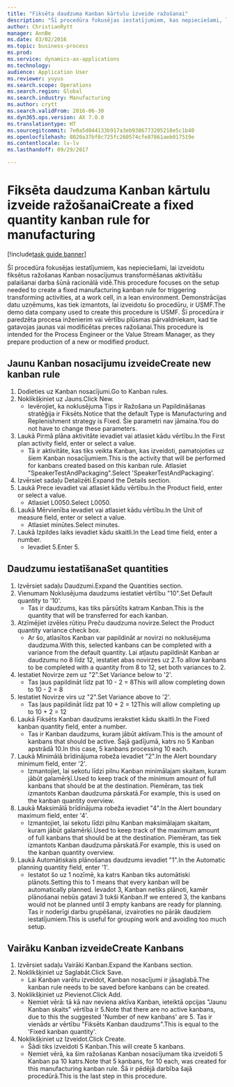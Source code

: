 ```yaml
--- 
title: "Fiksēta daudzuma Kanban kārtulu izveide ražošanai"
description: "Šī procedūra fokusējas iestatījumiem, kas nepieciešami, lai izveidotu fiksētus ražošanas Kanban nosacījumus transformēšanas aktivitāšu palaišanai darba šūnā racionālā vidē."
author: ChristianRytt
manager: AnnBe
ms.date: 03/02/2016
ms.topic: business-process
ms.prod: 
ms.service: dynamics-ax-applications
ms.technology: 
audience: Application User
ms.reviewer: yuyus
ms.search.scope: Operations
ms.search.region: Global
ms.search.industry: Manufacturing
ms.author: crytt
ms.search.validFrom: 2016-06-30
ms.dyn365.ops.version: AX 7.0.0
ms.translationtype: HT
ms.sourcegitcommit: 7e0a5d044133b917a3eb9386773205218e5c1b40
ms.openlocfilehash: 8020a37bf0c725fc260574cfe87861aeb017519e
ms.contentlocale: lv-lv
ms.lasthandoff: 09/29/2017

---
```

# <a name="create-a-fixed-quantity-kanban-rule-for-manufacturing"></a><span data-ttu-id="3785c-103">Fiksēta daudzuma Kanban kārtulu izveide ražošanai</span><span class="sxs-lookup"><span data-stu-id="3785c-103">Create a fixed quantity kanban rule for manufacturing</span></span>

[!include[task guide banner](../../includes/task-guide-banner.md)]

<span data-ttu-id="3785c-104">Šī procedūra fokusējas iestatījumiem, kas nepieciešami, lai izveidotu fiksētus ražošanas Kanban nosacījumus transformēšanas aktivitāšu palaišanai darba šūnā racionālā vidē.</span><span class="sxs-lookup"><span data-stu-id="3785c-104">This procedure focuses on the setup needed to create a fixed manufacturing kanban rule for triggering transforming activities, at a work cell, in a lean environment.</span></span> <span data-ttu-id="3785c-105">Demonstrācijas datu uzņēmums, kas tiek izmantots, lai izveidotu šo procedūru, ir USMF.</span><span class="sxs-lookup"><span data-stu-id="3785c-105">The demo data company used to create this procedure is USMF.</span></span> <span data-ttu-id="3785c-106">Šī procedūra ir paredzēta procesa inženierim vai vērtību plūsmas pārvaldniekam, kad tie gatavojas jaunas vai modificētas preces ražošanai.</span><span class="sxs-lookup"><span data-stu-id="3785c-106">This procedure is intended for the Process Engineer or the Value Stream Manager, as they prepare production of a new or modified product.</span></span>


## <a name="create-new-kanban-rule"></a><span data-ttu-id="3785c-107">Jaunu Kanban nosacījumu izveide</span><span class="sxs-lookup"><span data-stu-id="3785c-107">Create new kanban rule</span></span>
1. <span data-ttu-id="3785c-108">Dodieties uz Kanban nosacījumi.</span><span class="sxs-lookup"><span data-stu-id="3785c-108">Go to Kanban rules.</span></span>
2. <span data-ttu-id="3785c-109">Noklikšķiniet uz Jauns.</span><span class="sxs-lookup"><span data-stu-id="3785c-109">Click New.</span></span>
    * <span data-ttu-id="3785c-110">Ievērojiet, ka noklusējuma Tips ir Ražošana un Papildināšanas stratēģija ir Fiksēts.</span><span class="sxs-lookup"><span data-stu-id="3785c-110">Notice that the default Type is Manufacturing and Replenishment strategy is Fixed.</span></span> <span data-ttu-id="3785c-111">Šie parametri nav jāmaina.</span><span class="sxs-lookup"><span data-stu-id="3785c-111">You do not have to change these parameters.</span></span>  
3. <span data-ttu-id="3785c-112">Laukā Pirmā plāna aktivitāte ievadiet vai atlasiet kādu vērtību.</span><span class="sxs-lookup"><span data-stu-id="3785c-112">In the First plan activity field, enter or select a value.</span></span>
    * <span data-ttu-id="3785c-113">Tā ir aktivitāte, kas tiks veikta Kanban, kas izveidoti, pamatojoties uz šiem Kanban nosacījumiem.</span><span class="sxs-lookup"><span data-stu-id="3785c-113">This is the activity that will be performed for kanbans created based on this kanban rule.</span></span>  <span data-ttu-id="3785c-114">Atlasiet "SpeakerTestAndPackaging".</span><span class="sxs-lookup"><span data-stu-id="3785c-114">Select 'SpeakerTestAndPackaging'.</span></span>  
4. <span data-ttu-id="3785c-115">Izvērsiet sadaļu Detalizēti.</span><span class="sxs-lookup"><span data-stu-id="3785c-115">Expand the Details section.</span></span>
5. <span data-ttu-id="3785c-116">Laukā Prece ievadiet vai atlasiet kādu vērtību.</span><span class="sxs-lookup"><span data-stu-id="3785c-116">In the Product field, enter or select a value.</span></span>
    * <span data-ttu-id="3785c-117">Atlasiet L0050.</span><span class="sxs-lookup"><span data-stu-id="3785c-117">Select L0050.</span></span>  
6. <span data-ttu-id="3785c-118">Laukā Mērvienība ievadiet vai atlasiet kādu vērtību.</span><span class="sxs-lookup"><span data-stu-id="3785c-118">In the Unit of measure field, enter or select a value.</span></span>
    * <span data-ttu-id="3785c-119">Atlasiet minūtes.</span><span class="sxs-lookup"><span data-stu-id="3785c-119">Select minutes.</span></span>  
7. <span data-ttu-id="3785c-120">Laukā Izpildes laiks ievadiet kādu skaitli.</span><span class="sxs-lookup"><span data-stu-id="3785c-120">In the Lead time field, enter a number.</span></span>
    * <span data-ttu-id="3785c-121">Ievadiet 5.</span><span class="sxs-lookup"><span data-stu-id="3785c-121">Enter 5.</span></span>  

## <a name="set-quantities"></a><span data-ttu-id="3785c-122">Daudzumu iestatīšana</span><span class="sxs-lookup"><span data-stu-id="3785c-122">Set quantities</span></span>
1. <span data-ttu-id="3785c-123">Izvērsiet sadaļu Daudzumi.</span><span class="sxs-lookup"><span data-stu-id="3785c-123">Expand the Quantities section.</span></span>
2. <span data-ttu-id="3785c-124">Vienumam Noklusējuma daudzums iestatiet vērtību "10".</span><span class="sxs-lookup"><span data-stu-id="3785c-124">Set Default quantity to '10'.</span></span>
    * <span data-ttu-id="3785c-125">Tas ir daudzums, kas tiks pārsūtīts katram Kanban.</span><span class="sxs-lookup"><span data-stu-id="3785c-125">This is the quantity that will be transferred for each kanban.</span></span>  
3. <span data-ttu-id="3785c-126">Atzīmējiet izvēles rūtiņu Preču daudzuma novirze.</span><span class="sxs-lookup"><span data-stu-id="3785c-126">Select the Product quantity variance check box.</span></span>
    * <span data-ttu-id="3785c-127">Ar šo, atlasītos Kanban var papildināt ar novirzi no noklusējuma daudzuma.</span><span class="sxs-lookup"><span data-stu-id="3785c-127">With this, selected kanbans can be completed with a variance from the default quantity.</span></span>  <span data-ttu-id="3785c-128">Lai atļautu papildināt Kanban ar daudzumu no 8 līdz 12, iestatiet abas novirzes uz 2.</span><span class="sxs-lookup"><span data-stu-id="3785c-128">To allow kanbans to be completed with a quantity from 8 to 12, set both variances to 2.</span></span>  
4. <span data-ttu-id="3785c-129">Iestatiet Novirze zem uz "2".</span><span class="sxs-lookup"><span data-stu-id="3785c-129">Set Variance below to '2'.</span></span>
    * <span data-ttu-id="3785c-130">Tas ļaus papildināt līdz pat 10 - 2 = 8</span><span class="sxs-lookup"><span data-stu-id="3785c-130">This will allow completing down to 10 - 2 = 8</span></span>  
5. <span data-ttu-id="3785c-131">Iestatiet Novirze virs uz "2".</span><span class="sxs-lookup"><span data-stu-id="3785c-131">Set Variance above to '2'.</span></span>
    * <span data-ttu-id="3785c-132">Tas ļaus papildināt līdz pat 10 + 2 = 12</span><span class="sxs-lookup"><span data-stu-id="3785c-132">This will allow completing up to 10 + 2 = 12</span></span>  
6. <span data-ttu-id="3785c-133">Laukā Fiksēts Kanban daudzums ierakstiet kādu skaitli.</span><span class="sxs-lookup"><span data-stu-id="3785c-133">In the Fixed kanban quantity field, enter a number.</span></span>
    * <span data-ttu-id="3785c-134">Tas ir Kanban daudzums, kuram jābūt aktīvam.</span><span class="sxs-lookup"><span data-stu-id="3785c-134">This is the amount of kanbans that should be active.</span></span> <span data-ttu-id="3785c-135">Šajā gadījumā, katrs no 5 Kanban apstrādā 10.</span><span class="sxs-lookup"><span data-stu-id="3785c-135">In this case, 5 kanbans processing 10 each.</span></span>  
7. <span data-ttu-id="3785c-136">Laukā Minimālā brīdinājuma robeža ievadiet "2".</span><span class="sxs-lookup"><span data-stu-id="3785c-136">In the Alert boundary minimum field, enter '2'.</span></span>
    * <span data-ttu-id="3785c-137">Izmantojiet, lai sekotu līdzi pilnu Kanban minimālajam skaitam, kuram jābūt galamērķī.</span><span class="sxs-lookup"><span data-stu-id="3785c-137">Used to keep track of the minimum amount of full kanbans that should be at the destination.</span></span> <span data-ttu-id="3785c-138">Piemēram, tas tiek izmantots Kanban daudzuma pārskatā.</span><span class="sxs-lookup"><span data-stu-id="3785c-138">For example, this is used on the kanban quantity overview.</span></span>  
8. <span data-ttu-id="3785c-139">Laukā Maksimālā brīdinājuma robeža ievadiet "4".</span><span class="sxs-lookup"><span data-stu-id="3785c-139">In the Alert boundary maximum field, enter '4'.</span></span>
    * <span data-ttu-id="3785c-140">Izmantojiet, lai sekotu līdzi pilnu Kanban maksimālajam skaitam, kuram jābūt galamērķī.</span><span class="sxs-lookup"><span data-stu-id="3785c-140">Used to keep track of the maximum amount of full kanbans that should be at the destination.</span></span> <span data-ttu-id="3785c-141">Piemēram, tas tiek izmantots Kanban daudzuma pārskatā.</span><span class="sxs-lookup"><span data-stu-id="3785c-141">For example, this is used on the kanban quantity overview.</span></span>  
9. <span data-ttu-id="3785c-142">Laukā Automātiskais plānošanas daudzums ievadiet "1".</span><span class="sxs-lookup"><span data-stu-id="3785c-142">In the Automatic planning quantity field, enter '1'.</span></span>
    * <span data-ttu-id="3785c-143">Iestatot šo uz 1 nozīmē, ka katrs Kanban tiks automātiski plānots.</span><span class="sxs-lookup"><span data-stu-id="3785c-143">Setting this to 1 means that every kanban will be automatically planned.</span></span>   <span data-ttu-id="3785c-144">Ievadot 3, Kanban netiks plānoti, kamēr plānošanai nebūs gatavi 3 tukši Kanban.</span><span class="sxs-lookup"><span data-stu-id="3785c-144">If we entered 3, the kanbans would not be planned until 3 empty kanbans are ready for planning.</span></span> <span data-ttu-id="3785c-145">Tas ir noderīgi darbu grupēšanai, izvairoties no pārāk daudziem iestatījumiem.</span><span class="sxs-lookup"><span data-stu-id="3785c-145">This is useful for grouping work and avoiding too much setup.</span></span>  

## <a name="create-kanbans"></a><span data-ttu-id="3785c-146">Vairāku Kanban izveide</span><span class="sxs-lookup"><span data-stu-id="3785c-146">Create Kanbans</span></span>
1. <span data-ttu-id="3785c-147">Izvērsiet sadaļu Vairāki Kanban.</span><span class="sxs-lookup"><span data-stu-id="3785c-147">Expand the Kanbans section.</span></span>
2. <span data-ttu-id="3785c-148">Noklikšķiniet uz Saglabāt.</span><span class="sxs-lookup"><span data-stu-id="3785c-148">Click Save.</span></span>
    * <span data-ttu-id="3785c-149">Lai Kanban varētu izveidot, Kanban nosacījumi ir jāsaglabā.</span><span class="sxs-lookup"><span data-stu-id="3785c-149">The kanban rule needs to be saved before kanbans can be created.</span></span>  
3. <span data-ttu-id="3785c-150">Noklikšķiniet uz Pievienot.</span><span class="sxs-lookup"><span data-stu-id="3785c-150">Click Add.</span></span>
    * <span data-ttu-id="3785c-151">Ņemiet vērā: tā kā nav neviena aktīva Kanban, ieteiktā opcijas "Jaunu Kanban skaits" vērtība ir 5.</span><span class="sxs-lookup"><span data-stu-id="3785c-151">Note that there are no active kanbans, due to this the suggested 'Number of new kanbans' are 5.</span></span> <span data-ttu-id="3785c-152">Tas ir vienāds ar vērtību "Fiksēts Kanban daudzums".</span><span class="sxs-lookup"><span data-stu-id="3785c-152">This is equal to the 'Fixed kanban quantity'.</span></span>  
4. <span data-ttu-id="3785c-153">Noklikšķiniet uz Izveidot.</span><span class="sxs-lookup"><span data-stu-id="3785c-153">Click Create.</span></span>
    * <span data-ttu-id="3785c-154">Šādi tiks izveidoti 5 Kanban.</span><span class="sxs-lookup"><span data-stu-id="3785c-154">This will create 5 kanbans.</span></span>  
    * <span data-ttu-id="3785c-155">Ņemiet vērā, ka šim ražošanas Kanban nosacījumam tika izveidoti 5 Kanban pa 10 katrs.</span><span class="sxs-lookup"><span data-stu-id="3785c-155">Note that 5 kanbans, for 10 each, was created for this manufacturing kanban rule.</span></span> <span data-ttu-id="3785c-156">Šā ir pēdējā darbība šajā procedūrā.</span><span class="sxs-lookup"><span data-stu-id="3785c-156">This is the last step in this procedure.</span></span>  


